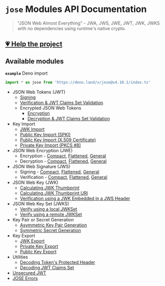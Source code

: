 # `jose` Modules API Documentation

> "JSON Web Almost Everything" - JWA, JWS, JWE, JWT, JWK, JWKS with no dependencies using runtime's native crypto.

## [💗 Help the project](https://github.com/panva/jose/blob/v4.10.1/docs/https://github.com/sponsors/panva)

## Available modules

**`example`** Deno import
```js
import * as jose from 'https://deno.land/x/jose@v4.10.1/index.ts'
```

- JSON Web Tokens (JWT)
  - [Signing](https://github.com/panva/jose/blob/v4.10.1/docs/classes/jwt_sign.SignJWT.md#readme)
  - [Verification & JWT Claims Set Validation](https://github.com/panva/jose/blob/v4.10.1/docs/functions/jwt_verify.jwtVerify.md#readme)
  - Encrypted JSON Web Tokens
    - [Encryption](https://github.com/panva/jose/blob/v4.10.1/docs/classes/jwt_encrypt.EncryptJWT.md#readme)
    - [Decryption & JWT Claims Set Validation](https://github.com/panva/jose/blob/v4.10.1/docs/functions/jwt_decrypt.jwtDecrypt.md#readme)
- Key Import
  - [JWK Import](https://github.com/panva/jose/blob/v4.10.1/docs/functions/key_import.importJWK.md#readme)
  - [Public Key Import (SPKI)](https://github.com/panva/jose/blob/v4.10.1/docs/functions/key_import.importSPKI.md#readme)
  - [Public Key Import (X.509 Certificate)](https://github.com/panva/jose/blob/v4.10.1/docs/functions/key_import.importX509.md#readme)
  - [Private Key Import (PKCS #8)](https://github.com/panva/jose/blob/v4.10.1/docs/functions/key_import.importPKCS8.md#readme)
- JSON Web Encryption (JWE)
  - Encryption - [Compact](https://github.com/panva/jose/blob/v4.10.1/docs/classes/jwe_compact_encrypt.CompactEncrypt.md#readme), [Flattened](https://github.com/panva/jose/blob/v4.10.1/docs/classes/jwe_flattened_encrypt.FlattenedEncrypt.md#readme), [General](https://github.com/panva/jose/blob/v4.10.1/docs/classes/jwe_general_encrypt.GeneralEncrypt.md#readme)
  - Decryption - [Compact](https://github.com/panva/jose/blob/v4.10.1/docs/functions/jwe_compact_decrypt.compactDecrypt.md#readme), [Flattened](https://github.com/panva/jose/blob/v4.10.1/docs/functions/jwe_flattened_decrypt.flattenedDecrypt.md#readme), [General](https://github.com/panva/jose/blob/v4.10.1/docs/functions/jwe_general_decrypt.generalDecrypt.md#readme)
- JSON Web Signature (JWS)
  - Signing - [Compact](https://github.com/panva/jose/blob/v4.10.1/docs/classes/jws_compact_sign.CompactSign.md#readme), [Flattened](https://github.com/panva/jose/blob/v4.10.1/docs/classes/jws_flattened_sign.FlattenedSign.md#readme), [General](https://github.com/panva/jose/blob/v4.10.1/docs/classes/jws_general_sign.GeneralSign.md#readme)
  - Verification - [Compact](https://github.com/panva/jose/blob/v4.10.1/docs/functions/jws_compact_verify.compactVerify.md#readme), [Flattened](https://github.com/panva/jose/blob/v4.10.1/docs/functions/jws_flattened_verify.flattenedVerify.md#readme), [General](https://github.com/panva/jose/blob/v4.10.1/docs/functions/jws_general_verify.generalVerify.md#readme)
- JSON Web Key (JWK)
  - [Calculating JWK Thumbprint](https://github.com/panva/jose/blob/v4.10.1/docs/functions/jwk_thumbprint.calculateJwkThumbprint.md#readme)
  - [Calculating JWK Thumbprint URI](https://github.com/panva/jose/blob/v4.10.1/docs/functions/jwk_thumbprint.calculateJwkThumbprintUri.md#readme)
  - [Verification using a JWK Embedded in a JWS Header](https://github.com/panva/jose/blob/v4.10.1/docs/functions/jwk_embedded.EmbeddedJWK.md#readme)
- JSON Web Key Set (JWKS)
  - [Verify using a local JWKSet](https://github.com/panva/jose/blob/v4.10.1/docs/functions/jwks_local.createLocalJWKSet.md#readme)
  - [Verify using a remote JWKSet](https://github.com/panva/jose/blob/v4.10.1/docs/functions/jwks_remote.createRemoteJWKSet.md#readme)
- Key Pair or Secret Generation
  - [Asymmetric Key Pair Generation](https://github.com/panva/jose/blob/v4.10.1/docs/functions/key_generate_key_pair.generateKeyPair.md#readme)
  - [Symmetric Secret Generation](https://github.com/panva/jose/blob/v4.10.1/docs/functions/key_generate_secret.generateSecret.md#readme)
- Key Export
  - [JWK Export](https://github.com/panva/jose/blob/v4.10.1/docs/functions/key_export.exportJWK.md#readme)
  - [Private Key Export](https://github.com/panva/jose/blob/v4.10.1/docs/functions/key_export.exportPKCS8.md#readme)
  - [Public Key Export](https://github.com/panva/jose/blob/v4.10.1/docs/functions/key_export.exportSPKI.md#readme)
- Utilities
  - [Decoding Token's Protected Header](https://github.com/panva/jose/blob/v4.10.1/docs/functions/util_decode_protected_header.decodeProtectedHeader.md#readme)
  - [Decoding JWT Claims Set](https://github.com/panva/jose/blob/v4.10.1/docs/functions/util_decode_jwt.decodeJwt.md#readme)
- [Unsecured JWT](https://github.com/panva/jose/blob/v4.10.1/docs/classes/jwt_unsecured.UnsecuredJWT.md#readme)
- [JOSE Errors](https://github.com/panva/jose/blob/v4.10.1/docs/modules/util_errors.md#readme)

[support-sponsor]: https://github.com/sponsors/panva
